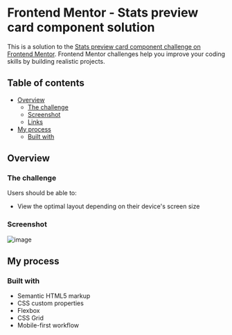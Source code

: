 # Frontend Mentor - Stats preview card component solution

This is a solution to the [Stats preview card component challenge on Frontend Mentor](https://www.frontendmentor.io/challenges/stats-preview-card-component-8JqbgoU62). Frontend Mentor challenges help you improve your coding skills by building realistic projects. 

## Table of contents

- [Overview](#overview)
  - [The challenge](#the-challenge)
  - [Screenshot](#screenshot)
  - [Links](#links)
- [My process](#my-process)
  - [Built with](#built-with)
 

## Overview

### The challenge

Users should be able to:

- View the optimal layout depending on their device's screen size

### Screenshot

![image](https://user-images.githubusercontent.com/60546484/129228982-b439937d-7b31-460b-b408-04b17b2817f3.png)

## My process

### Built with

- Semantic HTML5 markup
- CSS custom properties
- Flexbox
- CSS Grid
- Mobile-first workflow


